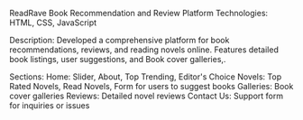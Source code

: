 ReadRave
Book Recommendation and Review Platform
Technologies: HTML, CSS, JavaScript

Description: Developed a comprehensive platform for book recommendations, reviews, and reading novels online. Features detailed book listings, user suggestions, and Book cover galleries,.

Sections:
Home: Slider, About, Top Trending, Editor's Choice
Novels: Top Rated Novels, Read Novels, Form for users to suggest books
Galleries: Book cover galleries
Reviews: Detailed novel reviews
Contact Us: Support form for inquiries or issues


